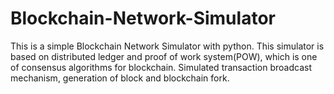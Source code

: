 # Blockchain-Network-Simulator
This is a simple Blockchain Network Simulator with python.
This simulator is based on distributed ledger and proof of work system(POW), which is one of consensus algorithms for blockchain.
Simulated transaction broadcast mechanism, generation of block and blockchain fork.


